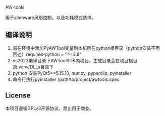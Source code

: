AW-tools

用于alienware风扇控制，以及功耗模式选择。

## 编译说明

1. 需在环境中添加PyAWTool变量到本机所在python根目录（python安装不再赘述）requires-python = ">=3.8"
2. vs2022编译目录下AWToolSDK内项目，生成目录会在项目根目录.venv/DLLs目录下
3. python 安装PyQt5>=5.15.10, numpy, pyperclip, pyinstaller
4. 命令行执行pyinstaller /path/to/project/awtools.spec

## License

本项目遵循GPLv3开源协议，禁止用于商业。
